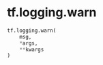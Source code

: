 <div itemscope itemtype="http://developers.google.com/ReferenceObject">
<meta itemprop="name" content="tf.logging.warn" />
<meta itemprop="path" content="Stable" />
</div>

# tf.logging.warn

``` python
tf.logging.warn(
    msg,
    *args,
    **kwargs
)
```

